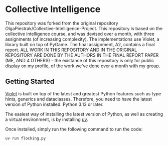 # Collective Intelligence
This repository was forked from the original repository OlgaPiestrak/Collective-Intelligence-Project.
This repository is based on the collective intelligence course, and was devised over a month, with three assignments (of increasing complexity).
The implementations use Violet, a library built on top of PyGame. The final assignment, A2, contains a final report.
ALL WORK IN THIS REPOSITORY AND IN THE ORIGINAL REPOSITORY ARE DONE BY THE AUTHORS IN THE FINAL REPORT PAPER (ME, AND 4 OTHERS) - the existance of this repository is only for public display on my profile, of the work we've done over a month with my group.

## Getting Started
[Violet](https://github.com/m-rots/violet) is built on top of the latest and greatest Python features such as type hints, generics and dataclasses.
Therefore, you need to have the latest version of Python installed: Python 3.13 or later.

The easiest way of installing the latest version of Python, as well as creating a virtual environment, is by installing [uv](https://docs.astral.sh/uv/getting-started/installation/).

Once installed, simply run the following command to run the code:

```sh
uv run flocking.py
```
